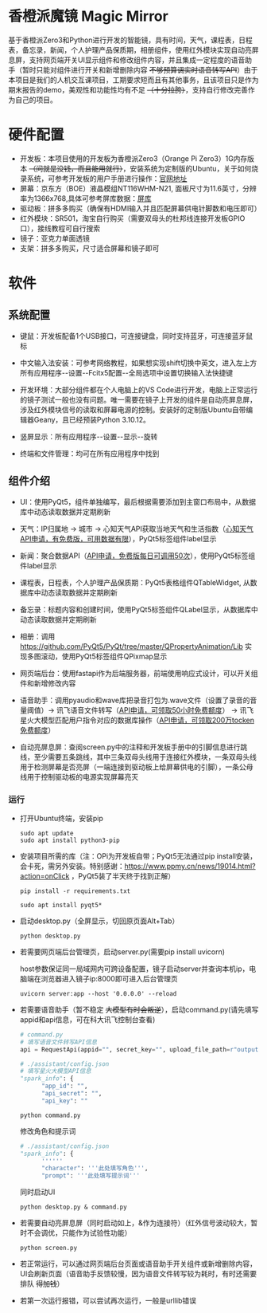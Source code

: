 # 香橙派魔镜 Magic Mirror

基于香橙派Zero3和Python进行开发的智能镜，具有时间，天气，课程表，日程表，备忘录，新闻，个人护理产品保质期，相册组件，使用红外模块实现自动亮屏息屏，支持网页端开关UI显示组件和修改组件内容，并且集成一定程度的语音助手（暂时只能对组件进行开关和新增删除内容 ~~不够预算调实时语音转写API~~）由于本项目是我们的人机交互课项目，工期要求短而且有其他事务，且该项目只是作为期末报告的demo，美观性和功能性均有不足 ~~（十分拉胯）~~，支持自行修改完善作为自己的项目。

# 硬件配置

* 开发板：本项目使用的开发板为香橙派Zero3（Orange Pi Zero3）1G内存版本 ~~（问就是没钱，而且能用就行）~~，安装系统为定制版的Ubuntu，关于如何烧录系统，可参考开发板的用户手册进行操作：[官网地址](http://www.orangepi.cn/html/hardWare/computerAndMicrocontrollers/service-and-support/Orange-Pi-Zero-3.html)
* 屏幕：京东方（BOE）液晶模组NT116WHM-N21, 面板尺寸为11.6英寸，分辨率为1366x768,具体可参考屏库数据：[屏库](http://www.orangepi.cn/html/hardWare/computerAndMicrocontrollers/service-and-support/Orange-Pi-Zero-3.html)
* 驱动板：拼多多购买（确保有HDMI输入并且匹配屏幕供电针脚数和电压即可）
* 红外模块：SR501，淘宝自行购买（需要双母头的杜邦线连接开发板GPIO口），接线教程可自行搜索
* 镜子：亚克力单面透镜
* 支架：拼多多购买，尺寸适合屏幕和镜子即可

# 软件

## 系统配置

* 键鼠：开发板配备1个USB接口，可连接键盘，同时支持蓝牙，可连接蓝牙鼠标

* 中文输入法安装：可参考网络教程，如果想实现shift切换中英文，进入左上方所有应用程序--设置--Fcitx5配置--全局选项中设置切换输入法快捷键

* 开发环境：大部分组件都在个人电脑上的VS Code进行开发，电脑上正常运行的镜子测试一般也没有问题。唯一需要在镜子上开发的组件是自动亮屏息屏，涉及红外模块信号的读取和屏幕电源的控制。安装好的定制版Ubuntu自带编辑器Geany，且已经预装Python 3.10.12。
* 竖屏显示：所有应用程序--设置--显示--旋转
* 终端和文件管理：均可在所有应用程序中找到

 ## 组件介绍

* UI：使用PyQt5，组件单独编写，最后根据需要添加到主窗口布局中，从数据库中动态读取数据并定期刷新

* 天气：IP归属地 -> 城市 -> 心知天气API获取当地天气和生活指数（[心知天气API申请，有免费版，可用数据有限](https://www.seniverse.com/)），PyQt5标签组件label显示
* 新闻：聚合数据API（[API申请，免费版每日可调用50次](https://www.juhe.cn/docs/api/id/235)），使用PyQt5标签组件label显示
* 课程表，日程表，个人护理产品保质期：PyQt5表格组件QTableWidget, 从数据库中动态读取数据并定期刷新
* 备忘录：标题内容和创建时间，使用PyQt5标签组件QLabel显示，从数据库中动态读取数据并定期刷新
* 相册：调用 https://github.com/PyQt5/PyQt/tree/master/QPropertyAnimation/Lib 实现多图滚动，使用PyQt5标签组件QPixmap显示
* 网页端后台：使用fastapi作为后端服务器，前端使用响应式设计，可以开关组件和新增修改内容
* 语音助手：调用pyaudio和wave库把录音打包为.wave文件（设置了录音的音量阈值）-> 讯飞语音文件转写（[API申请，可领取50小时免费额度](https://www.xfyun.cn/services/lfasr#anchor4503211)） -> 讯飞星火大模型匹配用户指令对应的数据库操作（[API申请，可领取200万tocken免费额度](https://xinghuo.xfyun.cn/sparkapi)）
* 自动亮屏息屏：查阅screen.py中的注释和开发板手册中的引脚信息进行跳线，至少需要五条跳线，其中三条双母头线用于连接红外模块，一条双母头线用于检测屏幕是否亮屏（一端连接到驱动板上给屏幕供电的引脚），一条公母线用于控制驱动板的电源实现屏幕亮灭

### 运行

* 打开Ubuntu终端，安装pip

  ```
  sudo apt update
  sudo apt install python3-pip
  ```

  

* 安装项目所需的库（注：OPi为开发板自带；PyQt5无法通过pip install安装，会卡死，需另外安装。特别感谢：https://www.ppmy.cn/news/19014.html?action=onClick ，PyQt5装了半天终于找到正解）

  ```
  pip install -r requirements.txt
  ```

  ```
  sudo apt install pyqt5*
  ```

  

* 启动desktop.py（全屏显示，切回原页面Alt+Tab）

  ```
  python desktop.py
  ```

  

* 若需要网页端后台管理页，启动server.py(需要pip install uvicorn)

  host参数保证同一局域网内可跨设备配置，镜子启动server并查询本机ip，电脑端在浏览器进入镜子ip:8000即可进入后台管理页

  ```
  uvicorn server:app --host '0.0.0.0' --reload
  ```

  

* 若需要语音助手（暂不稳定 ~~大模型有时会叛逆~~），启动command.py(请先填写appid和api信息，可在科大讯飞控制台查看)

  ```python
  # command.py
  # 填写语音文件转写API信息
  api = RequestApi(appid="", secret_key="", upload_file_path=r"output.wav")
  ```

  ```python
  # ./assistant/config.json
  # 填写星火大模型API信息
  "spark_info": {
        "app_id": "",
        "api_secret": "",
        "api_key": ""
  ```

  ```
  python command.py
  ```

  

  修改角色和提示词

  ```python
  # ./assistant/config.json
  "spark_info": {
        ''''''
        "character": '''此处填写角色''',
        "prompt": '''此处填写提示词'''
  ```

  

  同时启动UI

  ```
  python desktop.py & command.py
  ```

  

* 若需要自动亮屏息屏（同时启动如上，&作为连接符）（红外信号波动较大，暂时不会调优，只能作为试验性功能）

  ```
  python screen.py
  ```

  

* 若正常运行，可以通过网页端后台页面或语音助手开关组件或新增删除内容，UI会刷新页面（语音助手反馈较慢，因为语音文件转写较为耗时，有时还需要排队 ~~得加钱~~）



* 若第一次运行报错，可以尝试再次运行，一般是urllib错误
